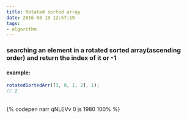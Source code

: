 ```yaml
---
title: Rotated sorted array
date: 2016-08-10 12:57:19
tags:
- algorithm
---
```

### searching an element in a rotated sorted array(ascending order) and return the index of it or -1

#### example:

```javascript
rotatedSortedArr([3, 0, 1, 2], 1);
// 2
```

<!-- more -->

<br>{% codepen narr qNLEVv 0 js 1980 100% %}
